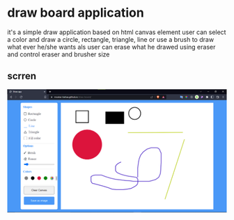# draw board application
it's a simple draw application based on html canvas element
user can select a color and draw a circle, rectangle, triangle, line or use a brush to
draw what ever he/she wants
als user can erase what he drawed using eraser and control eraser and brusher size

## scrren
![screen](github/screen.png)
